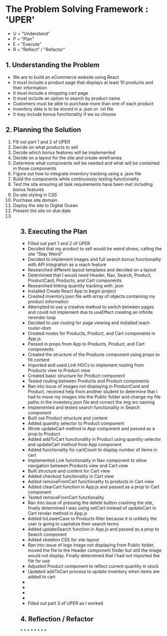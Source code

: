 <h1>The Problem Solving Framework : 'UPER'</h1>

* U = "Understand"
* P = "Plan"
* E = "Execute"
* R = "Reflect" / "Refactor"

<h2>1. Understanding the Problem</h2>

<ul>
    <li>We are to build an eCommerce website using React</li>
    <li>It must include a product page that displays at least 10 products and their information</li>
    <li>It must include a shopping cart page</li>
    <li>It must include an option to search by product name</li>
    <li>Customers must be able to purchase more than one of each product</li>
    <li>Inventory data is to be stored in a .json or .txt file</li>
    <li>It may include bonus functionality if we so choose</li>
</ul>

<h2>
    2. Planning the Solution
</h2>

<ol>
    <li>Fill out part 1 and 2 of UPER</li>
    <li>Decide on what products to sell</li>
    <li>Decide which bonus features will be implemented</li>
    <li>Decide on a layout for the site and create wireframes</li>
    <li>Determine what components will be needed and what will be contained in those components</li>
    <li>Figure out how to integrate inventory tracking using a .json file</li>
    <li>Build the components while continuously testing functionality</li>
    <li>Test the site ensuring all task requirements have been met including bonus features</li>
    <li>Do site styling in CSS</li>
    <li>Purchase site domain</li>
    <li>Deploy the site to Digital Ocean</li>
    <li>Present the site on due date<li>
<ol>

<h2>
    3. Executing the Plan
</h2>
<ul>
    <li>Filled out part 1 and 2 of UPER</li>
    <li>Decided that my product to sell would be weird shoes, calling the site "Stay Weird"</li>
    <li>Decided to implement images and full search bonus functionality with API integration as a reach feature</li>
    <li>Researched different layout templates and decided on a layout</li>
    <li>Determined that I would need Header, Nav, Search, Product, ProductCard, Products, and Cart components</li>
    <li>Researched linking quantity tracking with .json</li>
    <li>Installed Create React App to begin project</li>
    <li>Created inventory.json file with array of objects containing my product information</li>
    <li>Attempted to use a creative method to switch between pages and could not implement due to useEffect creating an infinite rerender loop</li>
    <li>Decided to use routing for page viewing and installed react-router-dom</li>
    <li>Created routes for Products, Product, and Cart components in App.js</li>
    <li>Passed in props from App to Products, Product, and Cart components</li>
    <li>Created the structure of the Products component using props to fill content</li>
    <li>Imported and used Link HOCs to implement routing from Products view to Product view</li>
    <li>Created basic structure for Product component</li>
    <li>Tested routing between Products and Product components</li>
    <li>Ran into issue of images not displaying in ProductCard and Product, received help from another student to determine that I had to move my images into the Public folder and change my file paths in the inventory.json file and correct the img src naming</li>
    <li>Implemented and tested search functionality in Search component</li>
    <li>Built out Product structure and content</li>
    <li>Added quantity selector to Product component</li>
    <li>Wrote updateCart method in App component and passed as a prop to Product</li>
    <li>Added addToCart functionality in Product using quantity selector and updateCart method from App component</li>
    <li>Added functionality for cartCount to display number of items in cart</li>
    <li>Implemented Link functionality in Nav component to allow navigation between Products view and Cart view</li>
    <li>Built structure and content for Cart view</li>
    <li>Added checkout functionality in Cart view</li>
    <li>Added removeFromCart functionality to products in Cart view</li>
    <li>Added clearCart function in App.js and passed as a prop to Cart component</li>
    <li>Tested removeFromCart functionality</li>
    <li>Ran into issue of pressing the delete button crashing the site, finally determined I was using setCart instead of updateCart in Cart render method in App.js</li>
    <li>Added toLowerCase to Products filter because it is unlikely the user is going to capitalize their search terms</li>
    <li>Added updateSearch function in App.js and passed as a prop to Search component</li>
    <li>Added skeleton CSS for site layout</li>
    <li>Ran into issue of logo image not displaying from Public folder, moved the file to the Header component folder but still the image would not display. Finally determined that I had not imported the file for use</li>
    <li>Adjusted Product component to reflect current quantity in stock</li>
    <li>Updated addToCart process to update inventory when items are added to cart</li>
    <li></li>
    <li></li>
    <li></li>
    <li></li>
    <li>Filled out part 3 of UPER as I worked</li>
</ul>
<h2>
    4. Reflection / Refactor
</h2>
*
*
*
*
*
*
*
*